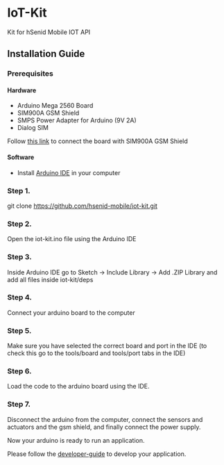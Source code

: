 # IoT-Kit
Kit for hSenid Mobile IOT API

## Installation Guide

### Prerequisites

#### Hardware

* Arduino Mega 2560 Board
* SIM900A GSM Shield
* SMPS Power Adapter for Arduino (9V 2A)
* Dialog SIM

Follow [this link](https://github.com/hsenid-mobile/iot-kit/wiki/How-to-connect-SIM900A) to connect the board with SIM900A GSM Shield  


#### Software

* Install [Arduino IDE](http://www.arduino.cc/en/main/software) in your computer

### Step 1.
git clone https://github.com/hsenid-mobile/iot-kit.git


### Step 2. 
Open the iot-kit.ino file using the Arduino IDE


### Step 3. 
Inside Arduino IDE
go to Sketch -> Include Library -> Add .ZIP Library and add all files inside iot-kit/deps

### Step 4.
Connect your arduino board to the computer

### Step 5.
Make sure you have selected the correct board and port in the IDE
(to check this go to the tools/board and tools/port tabs in the IDE)

### Step 6.
Load the code to the arduino board using the IDE.

### Step 7.
Disconnect the arduino from the computer, connect the sensors and actuators and the gsm shield, and finally connect the power supply.

Now your arduino is ready to run an application.

Please follow the [developer-guide](https://github.com/hsenid-mobile/iot-kit/blob/master/developer-guide.md) to develop your application.

